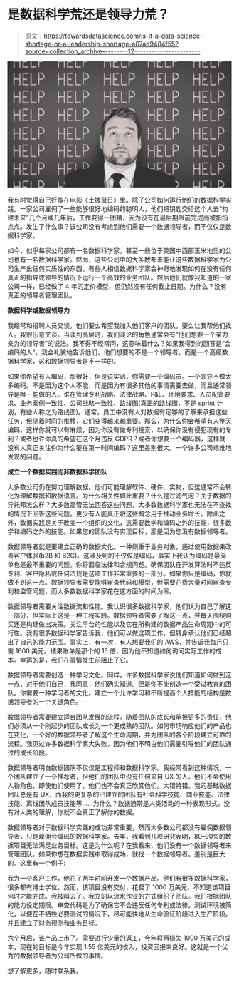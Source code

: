 # 是数据科学荒还是领导力荒？

> 原文：<https://towardsdatascience.com/is-it-a-data-science-shortage-or-a-leadership-shortage-a07ad9484f55?source=collection_archive---------12----------------------->

![](img/5f0048ef341a1a326eb92a3431748871.png)

我有时觉得自己好像在电影《土拨鼠日》里。除了公司如何运行他们的数据科学实践。一家公司雇佣了一些能够很好地编码的聪明人，他们把钥匙交给这个人去“构建未来”几个月或几年后，工作变得一团糟，因为没有在最后期限前完成而被指指点点。发生了什么事？该公司没有考虑到他们需要一个数据领导者，而不仅仅是数据科学家。

如今，似乎每家公司都有一名数据科学家。甚至一些位于美国中西部玉米地里的公司也有一名数据科学家。然而，这些公司中的大多数都未能让这些数据科学家为公司生产出任何实质性的东西。有些人相信数据科学家会神奇地发现如何在没有任何真正的指导或领导的情况下运行一个高效的业务团队。然后他们就像我知道的一家公司一样，已经做了 4 年的定价模型，但仍然没有任何截止日期。为什么？没有真正的领导者管理团队。

**数据科学或数据领导力**

我经常和招聘人员交谈，他们要么希望我加入他们客户的团队，要么让我帮他们找人。我很乐意交谈。当谈到高层时，我们谈论的角色通常会有“他们想要一个亲力亲为的领导者”的说法。我不得不经常问，这意味着什么？如果我得到的回答是“会编码的人”，我会礼貌地告诉他们，他们想要的不是一个领导者，而是一个高级数据科学家，这和数据领导者是不一样的。

如果你希望有人编码，那很好，但是说实话，你需要一个编码员。一个领导不做太多编码。不是因为这个人不能，而是因为有很多其他的事情需要去做，而且通常领导是唯一能做的人。谁在管理专利战略、法律战略、P&L、环境要求、人员配备要求、业务案例一致性、公司战略一致性、路线图(真正的路线图，不是 sprint 计划，有些人称之为路线图)。通常，员工中没有人对数据有足够的了解来承担这些任务，但随着时间的推移，它们变得越来越重要。那么，为什么你会希望有人整天编码，这样你就可以有麻烦，因为你没有做专利搜索，以确保你没有侵犯现有的专利？或者也许你真的希望在这个月违反 GDPR？或者你想要一个编码器，这样就没有人真正关注你为什么要在第一时间编码？这里差别很大。一个许多公司艰难地发现的问题。

**成立一个数据实践而非数据科学团队**

大多数公司仍在努力理解数据。他们可能理解软件、硬件、实物，但这通常不会转化为理解数据和数据语言。为什么相关性如此重要？什么是过滤气泡？关于数据的异托邦怎么样？大多数高管无法回答这些问题，大多数数据科学家也无法在不查找的情况下回答这些问题。更少有人能真正将这些概念用于推动业务增长。除此之外，数据实践是关于改变一个组织的文化，这需要数学和编码之外的技能，很多数学和编码之外的技能。如果您的团队没有实现目标，那是因为您没有数据领导者。

数据领导者就是要建立正确的数据文化。一种侧重于业务对象，通过使用数据来改善客户体验(b2B 和 B2C)。这涉及到的不仅仅是编码，事实上我认为编码是最简单也是最不重要的问题。你将面临法律和合规问题。确保团队在开发算法时不违反专利、客户隐私或任何法规是这项工作非常重要的一部分。如果你只是编码，你就做不到这一点。数据领导者需要能够审查代码和模型，但需要花费大量时间审查专利和监管问题，而大多数数据科学家花在这方面的时间为零。

数据领导者需要关注数据流和性能。我认识很多数据科学家，他们认为自己了解这一部分，但实际上这是一种工程实践。数据领导者需要了解这一点，并每天围绕购买还是构建做出决策。关注平台的性能以及它在所构建的数据产品生命周期中的可行性。我有很多数据科学家告诉我，他们可以做这项工作，但转身承认他们已经超出了自己的能力范围。事实上，有一次，有人想要我们的 AWS，并告诉我每月只需 1600 美元。结果账单是那个的 15 倍，因为他不知道如何询问实际工作的成本。幸运的是，我们在事情发生前阻止了它。

数据领导者需要创造一种学习文化。同样，许多数据科学家说他们知道如何做到这一点，对于他们自己，我同意，他们确实知道。但是你不能创造一个受过教育的团队。你需要一种学习者的文化。建立一个允许学习和不断提高个人技能的结构是数据领导者的一个关键角色。

数据领导者需要建立适合团队发展的流程。随着团队的成长和承担更多的责任，他们必须从一个刚起步的团队成长为一个更成熟的团队。如何市场响应他们的产品也在变化，一个好的数据领导者了解这个生命周期，并为团队的各个阶段建立可靠的流程。我见过许多数据科学家大失败，因为他们不明白他们需要引导他们的团队通过的成长阶段。

数据领导者明白数据团队不仅仅是工程师和数据科学家。我经常看到这种情况，一个团队建立了一个推荐者，但他们的团队中没有任何来自 UX 的人。他们不会使用人物角色，即使他们使用了，他们也不会真正欣赏他们。大错特错。我的基础数据团队总是有 UX，而我的更复杂的已建立的团队有社会科学技能、商业技能、法律技能、离线团队成员技能等……为什么？数据通常是人类活动的一种表现形式。没有对人类的理解，你就不会真正了解你的数据。

数据领导者对于数据科学实践的成功非常重要，然而大多数公司都没有雇佣数据领导者，只是雇佣会编码的数据科学家。去年，我看到几项研究表明，80–90%的数据项目无法满足业务目标。这是为什么呢？在我看来，他们没有一个数据领导者来管理团队。如果你想在数据实践中取得成功，就找一个数据领导者。差别是巨大的。这里有一个例子:

我为一个客户工作，他花了两年时间开发一个数据产品。他们有很多数据科学家，很多都有博士学位。然而，该项目没有交付，花费了 1000 万美元，不知道该项目何时才能完成。我被叫去了。我立刻以流水作业的方式组织了团队。我们根据团队的能力设定期限。审查代码是为了确保它不会违反任何专利或法律。测试环境被简化，以便在不牺牲必要测试的情况下，尽可能快地从生命验证阶段进入生产阶段。并且建立了财务预测和业务目标。

六个月后，该产品上市了。需要进行少量的返工，今年将再损失 1000 万美元的成本，现在的目标是今年实现 1.55 亿美元的收入，投资回报率良好。这就是一个优秀的数据领导者为公司所做的事情。

想了解更多，随时联系我。
